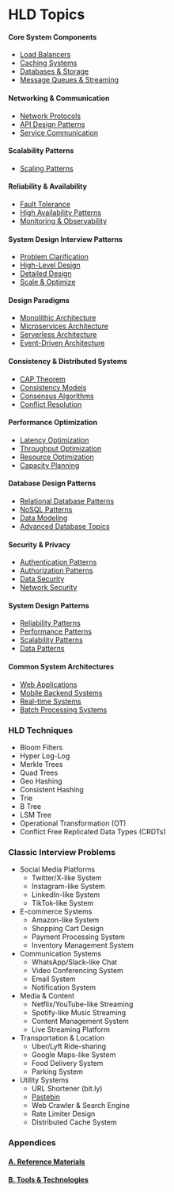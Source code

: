 # HLD Topics

#### Core System Components

- [Load Balancers](core/load_balancers.md)
- [Caching Systems](core/caching.md)
- [Databases & Storage](core/databases.md)
- [Message Queues & Streaming](core/queue_streaming.md)

#### Networking & Communication

- [Network Protocols](communication/network.md)
- [API Design Patterns](communication/api.md)
- [Service Communication](communication/service.md)

#### Scalability Patterns

- [Scaling Patterns](core/scalability.md)
#### Reliability & Availability

- [Fault Tolerance](reliability/fault_tolerance.md)
- [High Availability Patterns](reliability/availability_patterns.md)
- [Monitoring & Observability](reliability/monitoring.md)
#### System Design Interview Patterns

- [Problem Clarification](interview_patterns/problem_clarification.md)
- [High-Level Design](interview_patterns/high_level.md)
- [Detailed Design](interview_patterns/detailed_design.md)
- [Scale & Optimize](interview_patterns/scale_and_optimize.md)
#### Design Paradigms

- [Monolithic Architecture](paradigms/monolith.md)
- [Microservices Architecture](paradigms/microservices.md)
- [Serverless Architecture](paradigms/serverless.md)
- [Event-Driven Architecture](paradigms/event_driven.md)
#### Consistency & Distributed Systems

- [CAP Theorem](consistency/cap.md)
- [Consistency Models](consistency/consistency_models.md)
- [Consensus Algorithms](consistency/consensus_algorithms.md)
- [Conflict Resolution](consistency/conflict_resolution.md)
#### Performance Optimization

- [Latency Optimization](performance_optimization/latency.md)
- [Throughput Optimization](performance_optimization/throughput.md)
- [Resource Optimization](performance_optimization/resource.md)
- [Capacity Planning](performance_optimization/capacity.md)

#### Database Design Patterns

- [Relational Database Patterns](database/relational.md)
- [NoSQL Patterns](database/nosql.md)
- [Data Modeling](database/data_modelling.md)
- [Advanced Database Topics](database/advanced_models.md)

#### Security & Privacy

- [Authentication Patterns](security/authentication_patterns.md)
- [Authorization Patterns](security/authorization_patterns.md)
- [Data Security](security/data_security.md)
- [Network Security](security/network_security.md)

#### System Design Patterns

- [Reliability Patterns](patterns/reliability.md)
- [Performance Patterns](patterns/performance.md)
- [Scalability Patterns](patterns/scalability.md)
- [Data Patterns](patterns/data.md)

#### Common System Architectures

- [Web Applications](architecture/web_apps.md)
- [Mobile Backend Systems](architecture/mobile_backend.md)
- [Real-time Systems](architecture/real_time.md)
- [Batch Processing Systems](architecture/batch_processing.md)

### HLD Techniques

- Bloom Filters
- Hyper Log-Log
- Merkle Trees
- Quad Trees
- Geo Hashing
- Consistent Hashing
- Trie
- B Tree
- LSM Tree
- Operational Transformation (OT)
- Conflict Free Replicated Data Types (CRDTs)

### Classic Interview Problems

- Social Media Platforms
    - Twitter/X-like System
    - Instagram-like System
    - LinkedIn-like System
    - TikTok-like System
- E-commerce Systems
    - Amazon-like System
    - Shopping Cart Design
    - Payment Processing System
    - Inventory Management System
- Communication Systems
    - WhatsApp/Slack-like Chat
    - Video Conferencing System
    - Email System
    - Notification System
- Media & Content
    - Netflix/YouTube-like Streaming
    - Spotify-like Music Streaming
    - Content Management System
    - Live Streaming Platform
- Transportation & Location
    - Uber/Lyft Ride-sharing
    - Google Maps-like System
    - Food Delivery System
    - Parking System
- Utility Systems
    - URL Shortener (bit.ly)
    - [Pastebin](problems/pastebin.md)
    - Web Crawler & Search Engine
    - Rate Limiter Design
    - Distributed Cache System

### Appendices

#### [A. Reference Materials](appendices/appendix_a.md)

#### [B. Tools & Technologies](appendices/appendix_b.md)
